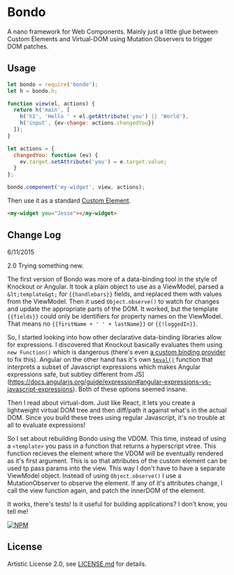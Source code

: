 # Bondo
A nano framework for Web Components. Mainly just a little glue between Custom Elements and Virtual-DOM using Mutation Observers to trigger DOM patches.

## Usage

```js
let bondo = require('bondo');
let h = bondo.h;

function view(el, actions) {
  return h('main', [
    h('h1', 'Hello ' + el.getAttribute('you') || 'World'),
    h('input', {ev-change: actions.changedYou})
  ]);
}

let actions = {
  changedYou: function (ev) {
    ev.target.setAttribute('you') = e.target.value;
  }
};

bondo.component('my-widget', view, actions);
```

Then use it as a standard [Custom Element](https://w3c.github.io/webcomponents/spec/custom/). 

```html
<my-widget you="Jesse"></my-widget>
```

## Change Log

6/11/2015

2.0 Trying something new. 

The first version of Bondo was more of a data-binding tool in the style of Knockout or Angular. It took a plain object to use as a ViewModel, parsed a `&lt;template&gt;` for `{{handlebars}}` fields, and replaced them with values from the ViewModel. Then it used `Object.observe()` to watch for changes and update the appropriate parts of the DOM. It worked, but the template `{{fields}}` could only be identifiers for property names on the ViewModel. That means no `{{firstName + ' ' + lastName}}` or `{{!loggedIn}}`.

So, I started looking into how other declarative data-binding libraries allow for expressions. I discovered that Knockout basically evaluates them using `new Function()` which is dangerous (there's even [a custom binding provider](http://brianmhunt.github.io/articles/knockout-plus-content-security-policy) to fix this). Angular on the other hand has it's own [`$eval()`](https://docs.angularjs.org/api/ng/type/$rootScope.Scope#$eval) function that interprets a subset of Javascript expressions which makes Angular expressions safe, but subtley different from JS](https://docs.angularjs.org/guide/expression#angular-expressions-vs-javascript-expressions). Both of these options seemed insane.

Then I read about virtual-dom. Just like React, it lets you create a lightweight virtual DOM tree and then diff/path it against what's in the actual DOM. Since you build these trees using regular Javascript, it's no trouble at all to evaluate expressions!

So I set about rebuilding Bondo using the VDOM. This time, instead of using a `<template>` you pass in a function that returns a hyperscript vtree. This function recieves the element where the VDOM will be eventually rendered as it's first argument. This is so that attributes of the custom element can be used tp pass params into the view. This way I don't have to have a separate ViewModel object. Instead of using `Object.observe()` I use a MutationObserver to observe the element. If any of it's attributes change, I call the view function again, and patch the innerDOM of the element.

It works, there's tests! Is it useful for building applications? I don't know, you tell me!

[![NPM](https://nodei.co/npm/bondo.png)](https://www.npmjs.com/package/bondo)

## License

Artistic License 2.0, see [LICENSE.md](http://github.com/jessehattabaugh/bondo/blob/master/LICENSE.md) for details.
